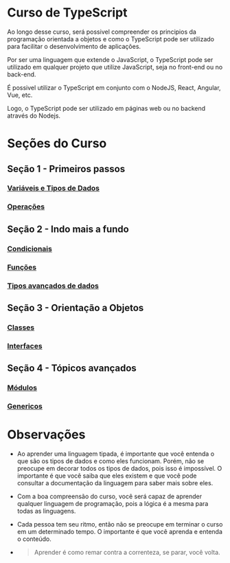# Curso de TypeScript
Ao longo desse curso, será possivel compreender os principios da programação orientada a objetos e como o TypeScript pode ser utilizado para facilitar o desenvolvimento de aplicações.

Por ser uma linguagem que extende o JavaScript, o TypeScript pode ser utilizado em qualquer projeto que utilize JavaScript, seja no front-end ou no back-end.

É possivel utilizar o TypeScript em conjunto com o NodeJS, React, Angular, Vue, etc.

Logo, o TypeScript pode ser utilizado em páginas web ou no backend através do Nodejs.

# Seções do Curso

## Seção 1 - Primeiros passos
###  [Variáveis e Tipos de Dados](aula-1/variaveis.md)
###  [Operações](aula-2/operacoes.md)

## Seção 2 - Indo mais a fundo
###  [Condicionais](aula-3/fluxo.md)
###  [Funções](aula-4/funcoes.md)
###  [Tipos avançados de dados](aula-5/tipos.md)

## Seção 3 - Orientação a Objetos
###  [Classes](aula-6/classes.md)
###  [Interfaces](aula-6/interfaces.md)

## Seção 4 - Tópicos avançados
###  [Módulos](aula-7/modulos.md)
###  [Genericos](aula-7/genericos.md)

# Observações
- Ao aprender uma linguagem tipada, é importante que você entenda o que são os tipos de dados e como eles funcionam. Porém, não se preocupe em decorar todos os tipos de dados, pois isso é impossível. O importante é que você saiba que eles existem e que você pode consultar a documentação da linguagem para saber mais sobre eles.
- Com a boa compreensão do curso, você será capaz de aprender qualquer linguagem de programação, pois a lógica é a mesma para todas as linguagens.
- Cada pessoa tem seu ritmo, então não se preocupe em terminar o curso em um determinado tempo. O importante é que você aprenda e entenda o conteúdo.

- > Aprender é como remar contra a correnteza, se parar, você volta.